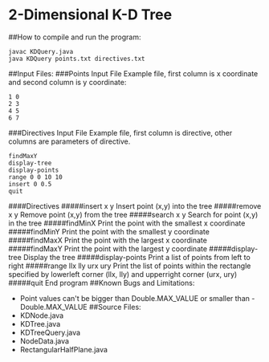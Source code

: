 # 2-Dimensional K-D Tree 

##How to compile and run the program:
```
javac KDQuery.java
java KDQuery points.txt directives.txt
```
##Input Files:
###Points Input File
Example file, first column is x coordinate and second column is y coordinate:
```
1 0
2 3
4 5
6 7
```
###Directives Input File
Example file, first column is directive, other columns are parameters of directive.
```
findMaxY
display-tree
display-points
range 0 0 10 10
insert 0 0.5
quit
```
####Directives
#####insert x y
Insert point (x,y) into the tree
#####remove x y
Remove point (x,y) from the tree
#####search x y
Search for point (x,y) in the tree
#####findMinX
Print the point with the smallest x coordinate
#####findMinY
Print the point with the smallest y coordinate
#####findMaxX
Print the point with the largest x coordinate
#####findMaxY
Print the point with the largest y coordinate
#####display-tree
Display the tree
#####display-points
Print a list of points from left to right
#####range llx lly urx ury
Print the list of points within the rectangle specified by lowerleft corner (llx, lly) and upperright corner (urx, ury)
#####quit
End program
##Known Bugs and Limitations:
- Point values can't be bigger than Double.MAX_VALUE or smaller than -Double.MAX_VALUE
##Source Files: 
- KDNode.java
- KDTree.java
- KDTreeQuery.java
- NodeData.java
- RectangularHalfPlane.java
